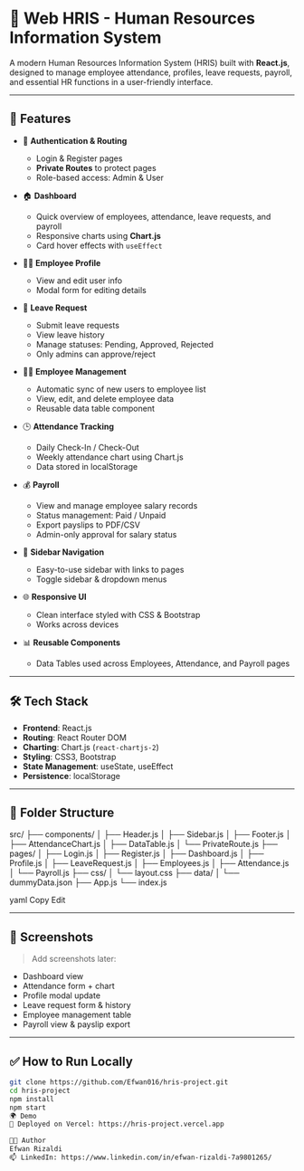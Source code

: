 # 💼 Web HRIS - Human Resources Information System

A modern Human Resources Information System (HRIS) built with **React.js**, designed to manage employee attendance, profiles, leave requests, payroll, and essential HR functions in a user-friendly interface.

---

## 🚀 Features

- 🔐 **Authentication & Routing**
  - Login & Register pages
  - **Private Routes** to protect pages
  - Role-based access: Admin & User

- 🏠 **Dashboard**
  - Quick overview of employees, attendance, leave requests, and payroll
  - Responsive charts using **Chart.js**
  - Card hover effects with `useEffect`

- 🧑‍💼 **Employee Profile**
  - View and edit user info
  - Modal form for editing details

- 📝 **Leave Request**
  - Submit leave requests
  - View leave history
  - Manage statuses: Pending, Approved, Rejected
  - Only admins can approve/reject

- 🧑‍💻 **Employee Management**
  - Automatic sync of new users to employee list
  - View, edit, and delete employee data
  - Reusable data table component

- 🕒 **Attendance Tracking**
  - Daily Check-In / Check-Out
  - Weekly attendance chart using Chart.js
  - Data stored in localStorage

- 💰 **Payroll**
  - View and manage employee salary records
  - Status management: Paid / Unpaid
  - Export payslips to PDF/CSV
  - Admin-only approval for salary status

- 🧭 **Sidebar Navigation**
  - Easy-to-use sidebar with links to pages
  - Toggle sidebar & dropdown menus

- 🌐 **Responsive UI**
  - Clean interface styled with CSS & Bootstrap
  - Works across devices

- 📊 **Reusable Components**
  - Data Tables used across Employees, Attendance, and Payroll pages

---

## 🛠 Tech Stack

- **Frontend**: React.js
- **Routing**: React Router DOM
- **Charting**: Chart.js (`react-chartjs-2`)
- **Styling**: CSS3, Bootstrap
- **State Management**: useState, useEffect
- **Persistence**: localStorage

---

## 📁 Folder Structure
src/
├── components/
│ ├── Header.js
│ ├── Sidebar.js
│ ├── Footer.js
│ ├── AttendanceChart.js
│ ├── DataTable.js
│ └── PrivateRoute.js
├── pages/
│ ├── Login.js
│ ├── Register.js
│ ├── Dashboard.js
│ ├── Profile.js
│ ├── LeaveRequest.js
│ ├── Employees.js
│ ├── Attendance.js
│ └── Payroll.js
├── css/
│ └── layout.css
├── data/
│ └── dummyData.json
├── App.js
└── index.js

yaml
Copy
Edit

---

## 📸 Screenshots

> Add screenshots later:  
- Dashboard view  
- Attendance form + chart  
- Profile modal update  
- Leave request form & history  
- Employee management table  
- Payroll view & payslip export  

---

## ✅ How to Run Locally

```bash
git clone https://github.com/Efwan016/hris-project.git
cd hris-project
npm install
npm start
🌍 Demo
🔗 Deployed on Vercel: https://hris-project.vercel.app

👨‍💻 Author
Efwan Rizaldi
📫 LinkedIn: https://www.linkedin.com/in/efwan-rizaldi-7a9801265/